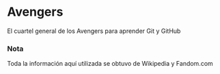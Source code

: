 # Avengers

El cuartel general de los Avengers para aprender Git y GitHub

### Nota
Toda la información aquí utilizada se obtuvo de Wikipedia y Fandom.com
